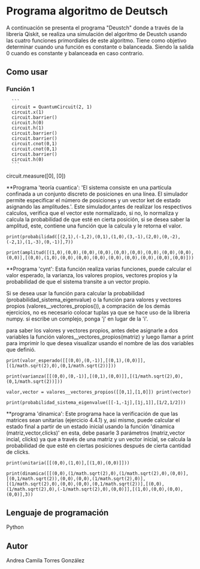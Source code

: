 # Programa algoritmo de Deutsch

A continuación se presenta el programa "Deustch" donde a través de la libreria Qiskit, se realiza una simulación del algoritmo de Deustch usando las cuatro funciones primordiales de este algoritmo.
Tiene como objetivo determinar cuando una función es constante o balanceada. Siendo  la salida 0 cuando es constante y balanceada en caso contrario. 

## Como usar
   ### Función 1
      ```
      circuit = QuantumCircuit(2, 1)
      circuit.x(1)
      circuit.barrier()
      circuit.h(0)
      circuit.h(1)
      circuit.barrier()
      circuit.barrier()
      circuit.cnot(0,1)
      circuit.cnot(0,1)
      circuit.barrier()
      circuit.h(0)
      ```


circuit.measure([0], [0])
    

<!--endsec-->

<!--sec data-title="Prompt: Windows" data-id="windows_prompt2" data-collapse=true ces-->

**Programa 'teoría cuantica':
  'El sistema consiste en una partícula confinada a un conjunto discreto de posiciones en una línea. El simulador permite especificar el número de posiciones y un vector ket de estado asignando las amplitudes.'. Este simulador,antes de realizar los respectivos calculos, verifica que el vector este normalizado, si no, lo normaliza y calcula la probabilidad de que esté en cierta posición, si se desea saber la amplitud, este, contiene una función que la calcula y le retorna el valor.
  
  `print(probabilidad([(2,1),(-1,2),(0,1),(1,0),(3,-1),(2,0),(0,-2),(-2,1),(1,-3),(0,-1)],7))`
  
  `print(amplitud([(1,0),(0,0),(0,0),(0,0),(0,0),(0,0),(0,0),(0,0),(0,0),(0,0)],[(0,0),(1,0),(0,0),(0,0),(0,0),(0,0),(0,0),(0,0),(0,0),(0,0)]))`
  
**Programa 'cynt':
Esta función realiza varias funciones, puede calcular el valor esperado, la varianza, los valores propios, vectores propios y la probabilidad de que el sistema transite a un vector propio. 

Si se desea usar la función para calcular la probabilidad (probabilidad_sistema_eigenvalue) o la función para valores y vectores propios (valores__vectores_propios()), a compración de los demás ejercicios, no es necesario colocar tuplas ya que se hace uso de la libreria numpy. si escribe un complejo, ponga 'j' en lugar de la 'i'. 

para saber los valores y vectores propios, antes debe asignarle a dos variables la función valores__vectores_propios(matriz) y luego llamar a print para imprimir lo que desea visualizar usando el nombre de las dos variables que definió.
 
  `print(valor_esperado([[(0,0),(0,-1)],[(0,1),(0,0)]],[(1/math.sqrt(2),0),(0,1/math.sqrt(2))]))`
  
  `print(varianza([[(0,0),(0,-1)],[(0,1),(0,0)]],[(1/math.sqrt(2),0),(0,1/math.sqrt(2))]))`
  
  `valor,vector = valores__vectores_propios([[0,1],[1,0]])
  print(vector)`
  
  `print(probabilidad_sistema_eigenvalue([[-1,-1j],[1j,1]],[1/2,1/2]))`
  
**programa 'dinamica':
  Este programa hace la verificación de que las matrices sean unitarias (ejercicio 4.4.1) y, asi mismo, puede calcular el estado final a partir de un estado inicial usando la función 'dinamica (matriz,vector,clicks)' en esta, debe pasarle 3 parámetros (matriz,vector incial, clicks) ya que a través de una matriz y un vector inicial, se calcula la probabilidad de que esté en ciertas posiciones después de cierta cantidad de clicks.
  
 `print(unitaria([[(0,0),(1,0)],[(1,0),(0,0)]]))`
 
 `print(dinamica([[(0,0),(1/math.sqrt(2),0),(1/math.sqrt(2),0),(0,0)],[(0,1/math.sqrt(2)),(0,0),(0,0),(1/math.sqrt(2),0)],[(1/math.sqrt(2),0),(0,0),(0,0),(0,1/math.sqrt(2))],[(0,0),(1/math.sqrt(2),0),(-1/math.sqrt(2),0),(0,0)]],[(1,0),(0,0),(0,0),(0,0)],3)) `


## Lenguaje de programación

Python

## Autor

Andrea Camila Torres González
